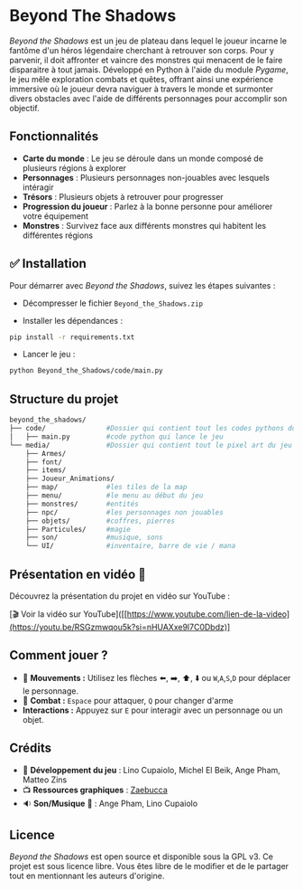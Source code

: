 # Beyond The Shadows

*Beyond the Shadows* est un jeu de plateau dans lequel le joueur incarne le fantôme d'un héros légendaire cherchant à retrouver son corps. Pour y parvenir, il doit affronter et vaincre des monstres qui menacent de le faire disparaitre à tout jamais. Développé en Python à l'aide du module *Pygame*, le jeu mêle exploration combats et quêtes, offrant ainsi une expérience immersive où le joueur devra naviguer à travers le monde et surmonter divers obstacles avec l'aide de différents personnages pour accomplir son objectif.

## Fonctionnalités
- **Carte du monde** : Le jeu se déroule dans un monde composé de plusieurs régions à explorer
- **Personnages** : Plusieurs personnages non-jouables avec lesquels intéragir
- **Trésors** : Plusieurs objets à retrouver pour progresser 
- **Progression du joueur** : Parlez à la bonne personne pour améliorer votre équipement 
- **Monstres** : Survivez face aux différents monstres qui habitent les différentes régions

## :white_check_mark: Installation

Pour démarrer avec *Beyond the Shadows*, suivez les étapes suivantes :

- Décompresser le fichier `Beyond_the_Shadows.zip`

- Installer les dépendances :
```bash
pip install -r requirements.txt
```

- Lancer le jeu :

```bash
python Beyond_the_Shadows/code/main.py
```



## Structure du projet
```bash
beyond_the_shadows/
├── code/               #Dossier qui contient tout les codes pythons dont main.py
│   ├── main.py         #code python qui lance le jeu
└── media/              #Dossier qui contient tout le pixel art du jeu
    ├── Armes/   
    ├── font/
    ├── items/
    ├── Joueur_Animations/
    ├── map/            #les tiles de la map
    ├── menu/           #le menu au début du jeu
    ├── monstres/       #entités
    ├── npc/            #les personnages non jouables
    ├── objets/         #coffres, pierres
    ├── Particules/     #magie
    ├── son/            #musique, sons
    └── UI/             #inventaire, barre de vie / mana

```

## Présentation en vidéo 🎥  

Découvrez la présentation du projet en vidéo sur YouTube :  

[🎬 Voir la vidéo sur YouTube]([[https://www.youtube.com/lien-de-la-video](https://youtu.be/RSGzmwqou5k?si=nHUAXxe9l7C0Dbdz)]

## Comment jouer ?

- :runner: **Mouvements :** Utilisez les flèches :arrow_left:, :arrow_right:, :arrow_up:, :arrow_down: ou `W`,`A`,`S`,`D` pour déplacer le personnage.
- :anger: **Combat :** `Espace` pour attaquer, `Q` pour changer d'arme
- **Interactions :** Appuyez sur `E` pour interagir avec un personnage ou un objet.


## Crédits

- :space_invader: **Développement du jeu** : Lino Cupaiolo, Michel El Beik, Ange Pham, Matteo Zins
- :tv: **Ressources graphiques** : [Zaebucca](https://zaebucca.itch.io/adventure-begins)
- :sound: **Son/Musique** :musical_keyboard: : Ange Pham, Lino Cupaiolo

## Licence

*Beyond the Shadows* est open source et disponible sous la GPL v3.
Ce projet est sous licence libre. Vous êtes libre de le modifier et de le partager tout en mentionnant les auteurs d'origine.

